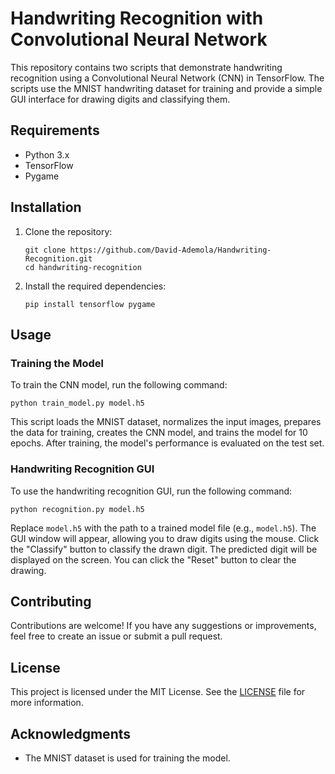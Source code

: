 # Handwriting Recognition with Convolutional Neural Network

This repository contains two scripts that demonstrate handwriting recognition using a Convolutional Neural Network (CNN) in TensorFlow. The scripts use the MNIST handwriting dataset for training and provide a simple GUI interface for drawing digits and classifying them.

## Requirements

- Python 3.x
- TensorFlow
- Pygame

## Installation

1. Clone the repository:

   ```
   git clone https://github.com/David-Ademola/Handwriting-Recognition.git
   cd handwriting-recognition
   ```

2. Install the required dependencies:

   ```
   pip install tensorflow pygame
   ```

## Usage

### Training the Model

To train the CNN model, run the following command:

```
python train_model.py model.h5
```

This script loads the MNIST dataset, normalizes the input images, prepares the data for training, creates the CNN model, and trains the model for 10 epochs. After training, the model's performance is evaluated on the test set.

### Handwriting Recognition GUI

To use the handwriting recognition GUI, run the following command:

```
python recognition.py model.h5
```

Replace `model.h5` with the path to a trained model file (e.g., `model.h5`). The GUI window will appear, allowing you to draw digits using the mouse. Click the "Classify" button to classify the drawn digit. The predicted digit will be displayed on the screen. You can click the "Reset" button to clear the drawing.

## Contributing

Contributions are welcome! If you have any suggestions or improvements, feel free to create an issue or submit a pull request.

## License

This project is licensed under the MIT License. See the [LICENSE](LICENSE) file for more information.

## Acknowledgments

- The MNIST dataset is used for training the model.
